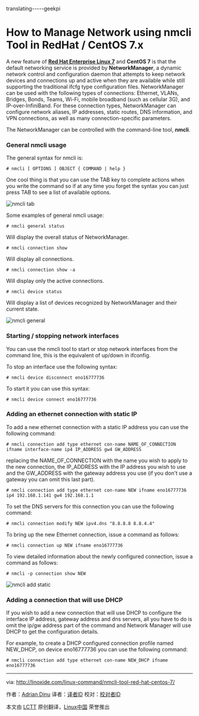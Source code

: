 translating-----geekpi

How to Manage Network using nmcli Tool in RedHat / CentOS 7.x
================================================================================
A new feature of [**Red Hat Enterprise Linux 7**][1] and **CentOS 7** is that the default networking service is provided by **NetworkManager**, a dynamic network control and configuration daemon that attempts to keep network devices and connections up and active when they are available while still supporting the traditional ifcfg type configuration files. NetworkManager can be used with the following types of connections: Ethernet, VLANs, Bridges, Bonds, Teams, Wi-Fi, mobile broadband (such as cellular 3G), and IP-over-InfiniBand. For these connection types, NetworkManager can configure network aliases, IP addresses, static routes, DNS information, and VPN connections, as well as many connection-specific parameters.

The NetworkManager can be controlled with the command-line tool, **nmcli**.

### General nmcli usage ###

The general syntax for nmcli is:

    # nmcli [ OPTIONS ] OBJECT { COMMAND | help }

One cool thing is that you can use the TAB key to complete actions when you write the command so if at any time you forget the syntax you can just press TAB to see a list of available options.

![nmcli tab](http://blog.linoxide.com/wp-content/uploads/2014/12/nmcli-tab.jpg)

Some examples of general nmcli usage:

    # nmcli general status

Will display the overall status of NetworkManager.

    # nmcli connection show

Will display all connections.

    # nmcli connection show -a

Will display only the active connections.

    # nmcli device status

Will display a list of devices recognized by NetworkManager and their current state.

![nmcli general](http://blog.linoxide.com/wp-content/uploads/2014/12/nmcli-gneral.jpg)

### Starting / stopping network interfaces ###

You can use the nmcli tool to start or stop network interfaces from the command line, this is the equivalent of up/down in ifconfig.

To stop an interface use the following syntax:

    # nmcli device disconnect eno16777736

To start it you can use this syntax:

    # nmcli device connect eno16777736

### Adding an ethernet connection with static IP ###

To add a new ethernet connection with a static IP address you can use the following command:

    # nmcli connection add type ethernet con-name NAME_OF_CONNECTION ifname interface-name ip4 IP_ADDRESS gw4 GW_ADDRESS

replacing the NAME_OF_CONNECTION with the name you wish to apply to the new connection, the IP_ADDRESS with the IP address you wish to use and the GW_ADDRESS with the gateway address you use (if you don't use a gateway you can omit this last part).

    # nmcli connection add type ethernet con-name NEW ifname eno16777736 ip4 192.168.1.141 gw4 192.168.1.1

To set the DNS servers for this connection you can use the following command:

    # nmcli connection modify NEW ipv4.dns "8.8.8.8 8.8.4.4"

To bring up the new Ethernet connection, issue a command as follows:

    # nmcli connection up NEW ifname eno16777736

To view detailed information about the newly configured connection, issue a command as follows:

    # nmcli -p connection show NEW

![nmcli add static](http://blog.linoxide.com/wp-content/uploads/2014/12/nmcli-add-static.jpg)

### Adding a connection that will use DHCP ###

If you wish to add a new connection that will use DHCP to configure the interface IP address, gateway address and dns servers, all you have to do is omit the ip/gw address part of the command and Network Manager will use DHCP to get the configuration details.

For example, to create a DHCP configured connection profile named NEW_DHCP, on device
eno16777736 you can use the following command:

    # nmcli connection add type ethernet con-name NEW_DHCP ifname eno16777736

--------------------------------------------------------------------------------

via: http://linoxide.com/linux-command/nmcli-tool-red-hat-centos-7/

作者：[Adrian Dinu][a]
译者：[译者ID](https://github.com/译者ID)
校对：[校对者ID](https://github.com/校对者ID)

本文由 [LCTT](https://github.com/LCTT/TranslateProject) 原创翻译，[Linux中国](http://linux.cn/) 荣誉推出

[a]:http://linoxide.com/author/adriand/
[1]:https://access.redhat.com/documentation/en-US/Red_Hat_Enterprise_Linux/7/html/7.0_Release_Notes/
